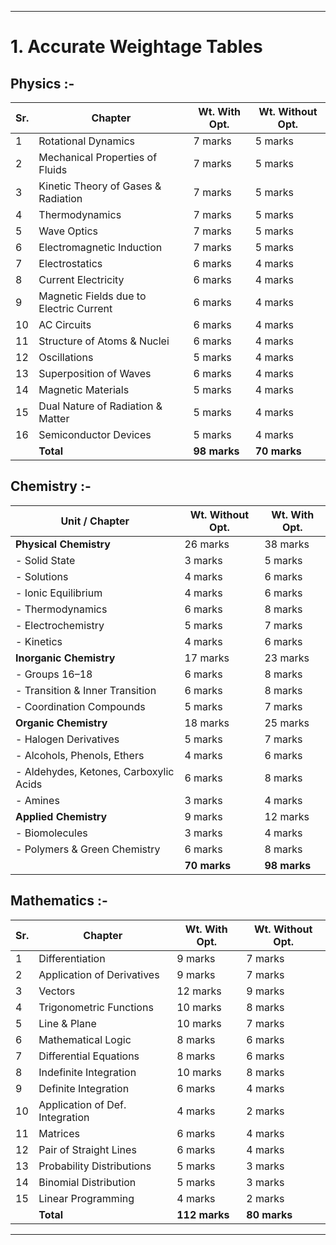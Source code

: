 
---

# 1. Accurate Weightage Tables

## Physics :-

| Sr. | Chapter                                 | Wt. With Opt. | Wt. Without Opt. |
| --- | --------------------------------------- | ------------- | ---------------- |
| 1   | Rotational Dynamics                     | 7 marks       | 5 marks          |
| 2   | Mechanical Properties of Fluids         | 7 marks       | 5 marks          |
| 3   | Kinetic Theory of Gases & Radiation     | 7 marks       | 5 marks          |
| 4   | Thermodynamics                          | 7 marks       | 5 marks          |
| 5   | Wave Optics                             | 7 marks       | 5 marks          |
| 6   | Electromagnetic Induction               | 7 marks       | 5 marks          |
| 7   | Electrostatics                          | 6 marks       | 4 marks          |
| 8   | Current Electricity                     | 6 marks       | 4 marks          |
| 9   | Magnetic Fields due to Electric Current | 6 marks       | 4 marks          |
| 10  | AC Circuits                             | 6 marks       | 4 marks          |
| 11  | Structure of Atoms & Nuclei             | 6 marks       | 4 marks          |
| 12  | Oscillations                            | 5 marks       | 4 marks          |
| 13  | Superposition of Waves                  | 6 marks       | 4 marks          |
| 14  | Magnetic Materials                      | 5 marks       | 4 marks          |
| 15  | Dual Nature of Radiation & Matter       | 5 marks       | 4 marks          |
| 16  | Semiconductor Devices                   | 5 marks       | 4 marks          |
|     | **Total**                               | **98 marks**  | **70 marks**     |

## Chemistry :-

| Unit / Chapter                         | Wt. Without Opt. | Wt. With Opt. |
| -------------------------------------- | ---------------- | ------------- |
| **Physical Chemistry**                 | 26 marks         | 38 marks      |
| - Solid State                          | 3 marks          | 5 marks       |
| - Solutions                            | 4 marks          | 6 marks       |
| - Ionic Equilibrium                    | 4 marks          | 6 marks       |
| - Thermodynamics                       | 6 marks          | 8 marks       |
| - Electrochemistry                     | 5 marks          | 7 marks       |
| - Kinetics                             | 4 marks          | 6 marks       |
| **Inorganic Chemistry**                | 17 marks         | 23 marks      |
| - Groups 16–18                         | 6 marks          | 8 marks       |
| - Transition & Inner Transition        | 6 marks          | 8 marks       |
| - Coordination Compounds               | 5 marks          | 7 marks       |
| **Organic Chemistry**                  | 18 marks         | 25 marks      |
| - Halogen Derivatives                  | 5 marks          | 7 marks       |
| - Alcohols, Phenols, Ethers            | 4 marks          | 6 marks       |
| - Aldehydes, Ketones, Carboxylic Acids | 6 marks          | 8 marks       |
| - Amines                               | 3 marks          | 4 marks       |
| **Applied Chemistry**                  | 9 marks          | 12 marks      |
| - Biomolecules                         | 3 marks          | 4 marks       |
| - Polymers & Green Chemistry           | 6 marks          | 8 marks       |
|                                        | **70 marks**     | **98 marks**  |

## Mathematics :-

| Sr. | Chapter                         | Wt. With Opt. | Wt. Without Opt. |
| --- | ------------------------------- | ------------- | ---------------- |
| 1   | Differentiation                 | 9 marks       | 7 marks          |
| 2   | Application of Derivatives      | 9 marks       | 7 marks          |
| 3   | Vectors                         | 12 marks      | 9 marks          |
| 4   | Trigonometric Functions         | 10 marks      | 8 marks          |
| 5   | Line & Plane                    | 10 marks      | 7 marks          |
| 6   | Mathematical Logic              | 8 marks       | 6 marks          |
| 7   | Differential Equations          | 8 marks       | 6 marks          |
| 8   | Indefinite Integration          | 10 marks      | 8 marks          |
| 9   | Definite Integration            | 6 marks       | 4 marks          |
| 10  | Application of Def. Integration | 4 marks       | 2 marks          |
| 11  | Matrices                        | 6 marks       | 4 marks          |
| 12  | Pair of Straight Lines          | 6 marks       | 4 marks          |
| 13  | Probability Distributions       | 5 marks       | 3 marks          |
| 14  | Binomial Distribution           | 5 marks       | 3 marks          |
| 15  | Linear Programming              | 4 marks       | 2 marks          |
|     | **Total**                       | **112 marks** | **80 marks**     |


---

